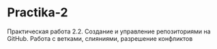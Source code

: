 # Practika-2
Практическая работа 2.2. Создание и управление репозиториями на GitHub. Работа с ветками, слияниями, разрешение конфликтов
